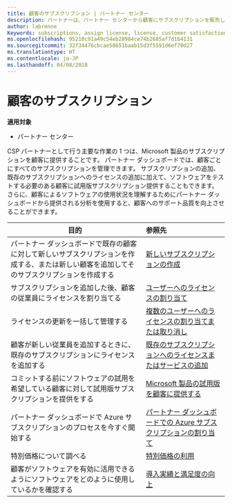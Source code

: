 ```yaml
---
title: 顧客のサブスクリプション | パートナー センター
description: パートナーは、パートナー センターから顧客にサブスクリプションを販売し、販売したサブスクリプションを管理できます。
author: labrenne
Keywords: subscriptions, assign license, license, customer satisfaction, Azure subscriptions
ms.openlocfilehash: 95210c91a49c54eb28984ce74b2685af7d164131
ms.sourcegitcommit: 32f34476cbcae58651baab15d3f5591d6ef70d27
ms.translationtype: HT
ms.contentlocale: ja-JP
ms.lasthandoff: 04/08/2018
---
```

# <a name="customer-subscriptions"></a>顧客のサブスクリプション

**適用対象**

-  パートナー センター

CSP パートナーとして行う主要な作業の 1 つは、Microsoft 製品のサブスクリプションを顧客に提供することです。 パートナー ダッシュボードでは、顧客ごとにすべてのサブスクリプションを管理できます。 サブスクリプションの追加、既存のサブスクリプションへのライセンスの追加に加えて、ソフトウェアをテストする必要のある顧客に試用版サブスクリプション提供することもできます。 さらに、顧客によるソフトウェアの使用状況を理解するためにパートナー ダッシュボードから提供される分析を使用すると、顧客へのサポート品質を向上させることができます。

|**目的**   |**参照先**   |
|----------------------|:----------------------|
|パートナー ダッシュボードで既存の顧客に対して新しいサブスクリプションを作成する、または新しい顧客を追加してそのサブスクリプションを作成する|[新しいサブスクリプションの作成](create-a-new-subscription.md)|
|サブスクリプションを追加した後、顧客の従業員にライセンスを割り当てる  |[ユーザーへのライセンスの割り当て](assign-licenses-to-users.md)|
|ライセンスの更新を一括して管理する   |[複数のユーザーへのライセンスの割り当てまたは取り消し](bulk-license-provisioning-for-multiple-users.md)|
|顧客が新しい従業員を追加するときに、既存のサブスクリプションにライセンスを追加する   |[既存のサブスクリプションへのライセンスまたはサービスの追加](add-licenses-or-services-to-an-existing-subscription.md)|
|コミットする前にソフトウェアの試用を希望している顧客に対して試用版サブスクリプションを提供をする    |[Microsoft 製品の試用版を顧客に提供する](offer-your-customers-trials-of-microsoft-products.md)|
|パートナー ダッシュボードで Azure サブスクリプションのプロセスを今すぐ開始する   |[パートナー ダッシュボードでの Azure サブスクリプションの割り当て](assign-azure-subscriptions.md)|
|特別価格について調べる   |[特別価格の利用](get-special-pricing-for-offers.md)|
|顧客がソフトウェアを有効に活用できるようにソフトウェアをどのように使用しているかを確認する   | [導入実績と満足度の向上](increasing-adoption-and-satisfaction.md)   | 

































 

 



